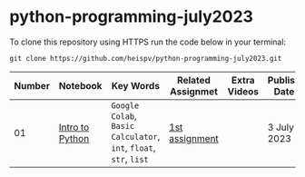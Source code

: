 # python-programming-july2023

To clone this repository using HTTPS run the code below in your terminal:
```
git clone https://github.com/heispv/python-programming-july2023.git
```


| Number | Notebook | Key Words | Related Assignmet | Extra Videos | Publish Date |
| ----- |  ----- |  ----- |  ----- |  ----- |  ----- |
| 01 | [Intro to Python](https://github.com/heispv/python-programming-july2023/blob/master/01_python_programming.ipynb) | `Google Colab`, `Basic Calculator`, `int`, `float`, `str`, `list` | [1st assignment](https://github.com/heispv/python-programming-july2023/blob/master/01_python_programming_assignment.ipynb) | | 3 July 2023 |
